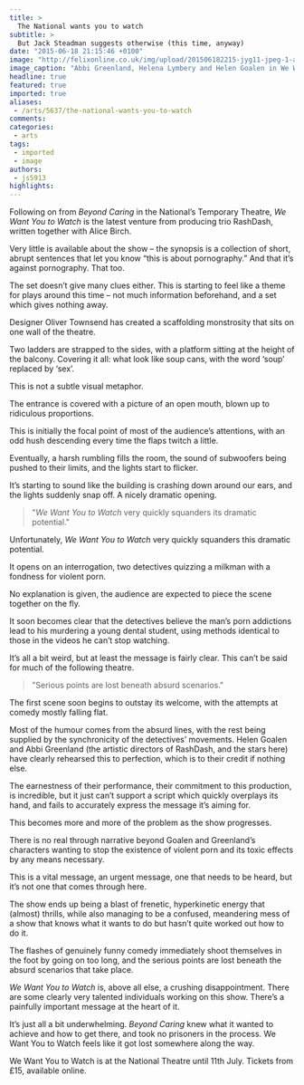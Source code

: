 ```yaml
---
title: >
  The National wants you to watch
subtitle: >
  But Jack Steadman suggests otherwise (this time, anyway)
date: "2015-06-18 21:15:46 +0100"
image: "http://felixonline.co.uk/img/upload/201506182215-jyg11-jpeg-1-abbi-greenland,-helena-lymbery-and-helen-goalen-photography-by-richard-davenport.jpg"
image_caption: "Abbi Greenland, Helena Lymbery and Helen Goalen in We Want You to Watch at the National Theatre."
headline: true
featured: true
imported: true
aliases:
 - /arts/5637/the-national-wants-you-to-watch
comments:
categories:
 - arts
tags:
 - imported
 - image
authors:
 - js5913
highlights:
---
```


Following on from _Beyond Caring_ in the National’s Temporary Theatre, _We Want You to Watch_ is the latest venture from producing trio RashDash, written together with Alice Birch.

Very little is available about the show – the synopsis is a collection of short, abrupt sentences that let you know “this is about pornography.” And that it’s against pornography. That too.

The set doesn’t give many clues either. This is starting to feel like a theme for plays around this time – not much information beforehand, and a set which gives nothing away.

Designer Oliver Townsend has created a scaffolding monstrosity that sits on one wall of the theatre.

Two ladders are strapped to the sides, with a platform sitting at the height of the balcony. Covering it all: what look like soup cans, with the word ‘soup’ replaced by ‘sex’.

This is not a subtle visual metaphor.

The entrance is covered with a picture of an open mouth, blown up to ridiculous proportions.

This is initially the focal point of most of the audience’s attentions, with an odd hush descending every time the flaps twitch a little.

Eventually, a harsh rumbling fills the room, the sound of subwoofers being pushed to their limits, and the lights start to flicker.

It’s starting to sound like the building is crashing down around our ears, and the lights suddenly snap off. A nicely dramatic opening.

> "_We Want You to Watch_ very quickly squanders its dramatic potential."

Unfortunately, _We Want You to Watch_ very quickly squanders this dramatic potential.

It opens on an interrogation, two detectives quizzing a milkman with a fondness for violent porn.

No explanation is given, the audience are expected to piece the scene together on the fly.

It soon becomes clear that the detectives believe the man’s porn addictions lead to his murdering a young dental student, using methods identical to those in the videos he can’t stop watching.

It’s all a bit weird, but at least the message is fairly clear. This can’t be said for much of the following theatre.

> "Serious points are lost beneath absurd scenarios."

The first scene soon begins to outstay its welcome, with the attempts at comedy mostly falling flat.

Most of the humour comes from the absurd lines, with the rest being supplied by the synchronicity of the detectives’ movements. Helen Goalen and Abbi Greenland (the artistic directors of RashDash, and the stars here) have clearly rehearsed this to perfection, which is to their credit if nothing else.

The earnestness of their performance, their commitment to this production, is incredible, but it just can’t support a script which quickly overplays its hand, and fails to accurately express the message it’s aiming for.

This becomes more and more of the problem as the show progresses.

There is no real through narrative beyond Goalen and Greenland’s characters wanting to stop the existence of violent porn and its toxic effects by any means necessary.

This is a vital message, an urgent message, one that needs to be heard, but it’s not one that comes through here.

The show ends up being a blast of frenetic, hyperkinetic energy that (almost) thrills, while also managing to be a confused, meandering mess of a show that knows what it wants to do but hasn’t quite worked out how to do it.

The flashes of genuinely funny comedy immediately shoot themselves in the foot by going on too long, and the serious points are lost beneath the absurd scenarios that take place.

_We Want You to Watch_ is, above all else, a crushing disappointment. There are some clearly very talented individuals working on this show. There’s a painfully important message at the heart of it.

It’s just all a bit underwhelming. _Beyond Caring_ knew what it wanted to achieve and how to get there, and took no prisoners in the process. We Want You to Watch feels like it got lost somewhere along the way.

We Want You to Watch is at the National Theatre until 11th July. Tickets from £15, available online.
